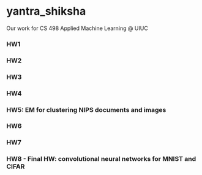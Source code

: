 # yantra_shiksha
Our work for CS 498 Applied Machine Learning @ UIUC

### HW1

### HW2

### HW3

### HW4

### HW5: EM for clustering NIPS documents and images

### HW6

### HW7

### HW8 - Final HW: convolutional neural networks for MNIST and CIFAR
